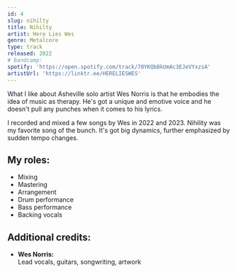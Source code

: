 ```yaml
---
id: 4
slug: nihilty
title: Nihilty
artist: Here Lies Wes
genre: Metalcore
type: track
released: 2022
# bandcamp:
spotify: 'https://open.spotify.com/track/70YKQbBkUmAc3EJeVYxzsA'
artistUrl: 'https://linktr.ee/HERELIESWES'
---
```


<script>
  import MulticolBlock from '$lib/MulticolBlock.svelte';
  import TextBlock from '$lib/TextBlock.svelte';
  import ReleaseImg from '$lib/ReleaseImg.svelte';
</script>

<TextBlock>

<ReleaseImg slug="nihilty" />

<div>

What I like about Asheville solo artist Wes Norris is that he embodies the idea of music as therapy. He's got a unique and emotive voice and he doesn't pull any punches when it comes to his lyrics.

I recorded and mixed a few songs by Wes in 2022 and 2023. Nihility was my favorite song of the bunch. It's got big dynamics, further emphasized by sudden tempo changes.

</div>

</TextBlock>

<MulticolBlock>
<TextBlock>

## My roles:

- Mixing
- Mastering
- Arrangement
- Drum performance
- Bass performance
- Backing vocals

</TextBlock>

<TextBlock>

## Additional credits:

- **Wes Norris:** <br /> Lead vocals, guitars, songwriting, artwork

</TextBlock>

</MulticolBlock>
